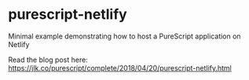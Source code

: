 # purescript-netlify
Minimal example demonstrating how to host a PureScript application on Netlify

Read the blog post here: https://jlk.co/purescript/complete/2018/04/20/purescript-netlify.html
